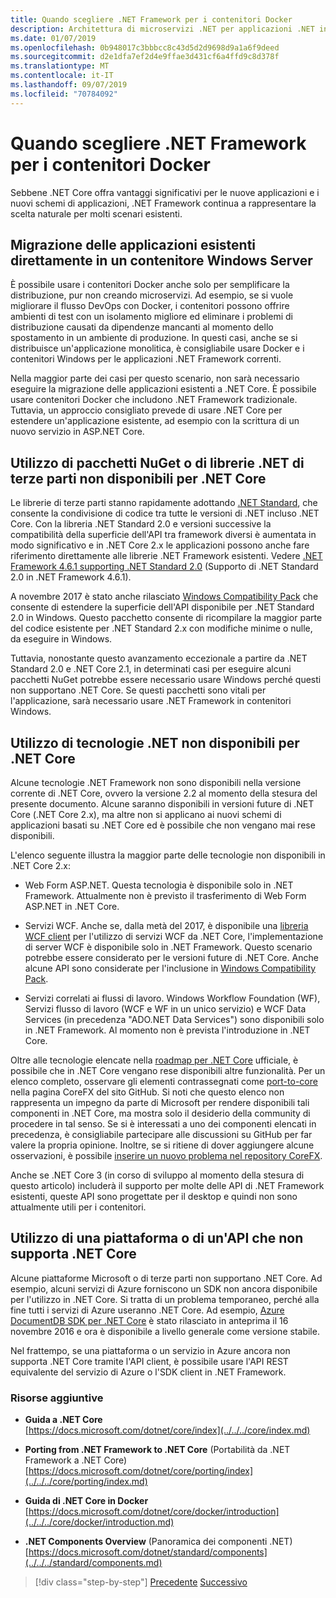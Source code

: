 ```yaml
---
title: Quando scegliere .NET Framework per i contenitori Docker
description: Architettura di microservizi .NET per applicazioni .NET in contenitori | Quando scegliere .NET Framework per i contenitori Docker
ms.date: 01/07/2019
ms.openlocfilehash: 0b948017c3bbbcc8c43d5d2d9698d9a1a6f9deed
ms.sourcegitcommit: d2e1dfa7ef2d4e9ffae3d431cf6a4ffd9c8d378f
ms.translationtype: MT
ms.contentlocale: it-IT
ms.lasthandoff: 09/07/2019
ms.locfileid: "70784092"
---
```

# <a name="when-to-choose-net-framework-for-docker-containers"></a>Quando scegliere .NET Framework per i contenitori Docker

Sebbene .NET Core offra vantaggi significativi per le nuove applicazioni e i nuovi schemi di applicazioni, .NET Framework continua a rappresentare la scelta naturale per molti scenari esistenti.

## <a name="migrating-existing-applications-directly-to-a-windows-server-container"></a>Migrazione delle applicazioni esistenti direttamente in un contenitore Windows Server

È possibile usare i contenitori Docker anche solo per semplificare la distribuzione, pur non creando microservizi. Ad esempio, se si vuole migliorare il flusso DevOps con Docker, i contenitori possono offrire ambienti di test con un isolamento migliore ed eliminare i problemi di distribuzione causati da dipendenze mancanti al momento dello spostamento in un ambiente di produzione. In questi casi, anche se si distribuisce un'applicazione monolitica, è consigliabile usare Docker e i contenitori Windows per le applicazioni .NET Framework correnti.

Nella maggior parte dei casi per questo scenario, non sarà necessario eseguire la migrazione delle applicazioni esistenti a .NET Core. È possibile usare contenitori Docker che includono .NET Framework tradizionale. Tuttavia, un approccio consigliato prevede di usare .NET Core per estendere un'applicazione esistente, ad esempio con la scrittura di un nuovo servizio in ASP.NET Core.

## <a name="using-third-party-net-libraries-or-nuget-packages-not-available-for-net-core"></a>Utilizzo di pacchetti NuGet o di librerie .NET di terze parti non disponibili per .NET Core

Le librerie di terze parti stanno rapidamente adottando [.NET Standard](../../../standard/net-standard.md), che consente la condivisione di codice tra tutte le versioni di .NET incluso .NET Core. Con la libreria .NET Standard 2.0 e versioni successive la compatibilità della superficie dell'API tra framework diversi è aumentata in modo significativo e in .NET Core 2.x le applicazioni possono anche fare riferimento direttamente alle librerie .NET Framework esistenti. Vedere [.NET Framework 4.6.1 supporting .NET Standard 2.0](https://github.com/dotnet/standard/blob/master/docs/planning/netstandard-2.0/README.md#net-framework-461-supporting-net-standard-20) (Supporto di .NET Standard 2.0 in .NET Framework 4.6.1).

A novembre 2017 è stato anche rilasciato [Windows Compatibility Pack](../../../core/porting/windows-compat-pack.md) che consente di estendere la superficie dell'API disponibile per .NET Standard 2.0 in Windows. Questo pacchetto consente di ricompilare la maggior parte del codice esistente per .NET Standard 2.x con modifiche minime o nulle, da eseguire in Windows.

Tuttavia, nonostante questo avanzamento eccezionale a partire da .NET Standard 2.0 e .NET Core 2.1, in determinati casi per eseguire alcuni pacchetti NuGet potrebbe essere necessario usare Windows perché questi non supportano .NET Core. Se questi pacchetti sono vitali per l'applicazione, sarà necessario usare .NET Framework in contenitori Windows.

## <a name="using-net-technologies-not-available-for-net-core"></a>Utilizzo di tecnologie .NET non disponibili per .NET Core 

Alcune tecnologie .NET Framework non sono disponibili nella versione corrente di .NET Core, ovvero la versione 2.2 al momento della stesura del presente documento. Alcune saranno disponibili in versioni future di .NET Core (.NET Core 2.x), ma altre non si applicano ai nuovi schemi di applicazioni basati su .NET Core ed è possibile che non vengano mai rese disponibili.

L'elenco seguente illustra la maggior parte delle tecnologie non disponibili in .NET Core 2.x:

- Web Form ASP.NET. Questa tecnologia è disponibile solo in .NET Framework. Attualmente non è previsto il trasferimento di Web Form ASP.NET in .NET Core.

- Servizi WCF. Anche se, dalla metà del 2017, è disponibile una [libreria WCF client](https://github.com/dotnet/wcf) per l'utilizzo di servizi WCF da .NET Core, l'implementazione di server WCF è disponibile solo in .NET Framework. Questo scenario potrebbe essere considerato per le versioni future di .NET Core. Anche alcune API sono considerate per l'inclusione in [Windows Compatibility Pack](../../../core/porting/windows-compat-pack.md).

- Servizi correlati ai flussi di lavoro. Windows Workflow Foundation (WF), Servizi flusso di lavoro (WCF e WF in un unico servizio) e WCF Data Services (in precedenza "ADO.NET Data Services") sono disponibili solo in .NET Framework. Al momento non è prevista l'introduzione in .NET Core.

Oltre alle tecnologie elencate nella [roadmap per .NET Core](https://github.com/aspnet/Home/wiki/Roadmap) ufficiale, è possibile che in .NET Core vengano rese disponibili altre funzionalità. Per un elenco completo, osservare gli elementi contrassegnati come [port-to-core](https://github.com/dotnet/corefx/issues?q=is%3Aopen+is%3Aissue+label%3Aport-to-core) nella pagina CoreFX del sito GitHub. Si noti che questo elenco non rappresenta un impegno da parte di Microsoft per rendere disponibili tali componenti in .NET Core, ma mostra solo il desiderio della community di procedere in tal senso. Se si è interessati a uno dei componenti elencati in precedenza, è consigliabile partecipare alle discussioni su GitHub per far valere la propria opinione. Inoltre, se si ritiene di dover aggiungere alcune osservazioni, è possibile [inserire un nuovo problema nel repository CoreFX](https://github.com/dotnet/corefx/issues/new).

Anche se .NET Core 3 (in corso di sviluppo al momento della stesura di questo articolo) includerà il supporto per molte delle API di .NET Framework esistenti, queste API sono progettate per il desktop e quindi non sono attualmente utili per i contenitori.

## <a name="using-a-platform-or-api-that-does-not-support-net-core"></a>Utilizzo di una piattaforma o di un'API che non supporta .NET Core

Alcune piattaforme Microsoft o di terze parti non supportano .NET Core. Ad esempio, alcuni servizi di Azure forniscono un SDK non ancora disponibile per l'utilizzo in .NET Core. Si tratta di un problema temporaneo, perché alla fine tutti i servizi di Azure useranno .NET Core. Ad esempio, [Azure DocumentDB SDK per .NET Core](https://www.nuget.org/packages/Microsoft.Azure.DocumentDB.Core/1.2.1) è stato rilasciato in anteprima il 16 novembre 2016 e ora è disponibile a livello generale come versione stabile.

Nel frattempo, se una piattaforma o un servizio in Azure ancora non supporta .NET Core tramite l'API client, è possibile usare l'API REST equivalente del servizio di Azure o l'SDK client in .NET Framework.

### <a name="additional-resources"></a>Risorse aggiuntive

- **Guida a .NET Core**  
    [https://docs.microsoft.com/dotnet/core/index](../../../core/index.md)

- **Porting from .NET Framework to .NET Core** (Portabilità da .NET Framework a .NET Core)  
    [https://docs.microsoft.com/dotnet/core/porting/index](../../../core/porting/index.md)

- **Guida di .NET Core in Docker** [https://docs.microsoft.com/dotnet/core/docker/introduction](../../../core/docker/introduction.md)

- **.NET Components Overview** (Panoramica dei componenti .NET)  
    [https://docs.microsoft.com/dotnet/standard/components](../../../standard/components.md)

>[!div class="step-by-step"]
>[Precedente](net-core-container-scenarios.md)
>[Successivo](container-framework-choice-factors.md)

